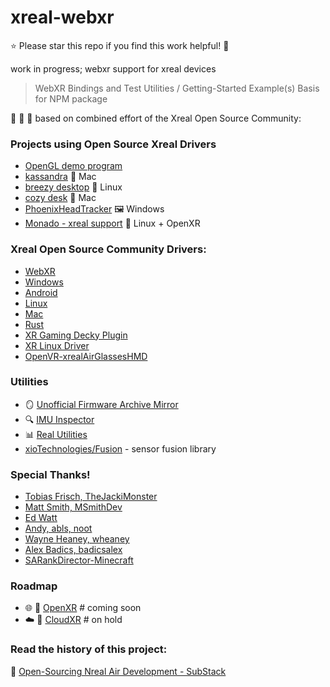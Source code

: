 # xreal-webxr

⭐ Please star this repo if you find this work helpful! 🤩

work in progress; webxr support for xreal devices

> WebXR Bindings and Test Utilities / Getting-Started Example(s) Basis for NPM package

🙌 🥽 💪 based on combined effort of the Xreal Open Source Community:

### Projects using Open Source Xreal Drivers

- [OpenGL demo program](https://github.com/abls/real-air)
- [kassandra](https://www.youtube.com/watch?v=7pH2VvUTZIQ) 🍎 Mac
- [breezy desktop](https://github.com/wheaney/breezy-desktop) 🐧 Linux
- [cozy desk](https://cozydesk.space/download/) 🍏 Mac
- [PhoenixHeadTracker](https://github.com/iVideoGameBoss/PhoenixHeadTracker/releases) 🖼️ Windows
- [Monado - xreal support](https://gitlab.freedesktop.org/monado/monado/-/tree/main/src/xrt/drivers/nreal_air) 🐧 Linux + OpenXR

### Xreal Open Source Community Drivers:

- [WebXR](https://github.com/jakedowns/xreal-webxr)
- [Windows](https://github.com/MSmithDev/AirAPI_Windows)
- [Android](https://github.com/SARankDirector-Minecraft/XR-android-driver)
- [Linux](https://gitlab.com/TheJackiMonster/nrealAirLinuxDriver)
- [Mac](https://gitlab.com/DanBurkhardt/nrealAirLinuxDriver/-/tree/main)
- [Rust](https://github.com/badicsalex/ar-drivers-rs)
- [XR Gaming Decky Plugin](https://github.com/wheaney/decky-XRGaming)
- [XR Linux Driver](https://github.com/wheaney/XRLinuxDriver)
- [OpenVR-xrealAirGlassesHMD](https://github.com/wheaney/OpenVR-xrealAirGlassesHMD)

### Utilities

- 🪞 [Unofficial Firmware Archive Mirror](https://air.msmithdev.com/)
- 🔍 [IMU Inspector](https://github.com/abls/imu-inspector)
- 📊 [Real Utilities](https://github.com/edwatt/real_utilities/)
- [xioTechnologies/Fusion](https://github.com/xioTechnologies/Fusion) - sensor fusion library 


### Special Thanks!
- [Tobias Frisch, TheJackiMonster](https://gitlab.com/TheJackiMonster)
- [Matt Smith, MSmithDev](https://github.com/MSmithDev)
- [Ed Watt](https://github.com/edwatt)
- [Andy, abls, noot](https://github.com/abls)
- [Wayne Heaney, wheaney](https://github.com/wheaney)
- [Alex Badics, badicsalex](https://github.com/badicsalex)
- [SARankDirector-Minecraft](https://github.com/SARankDirector-Minecraft)

### Roadmap

- 🌐 🥽 [OpenXR](#coming-soon) # coming soon
- ☁️ 🥽 [CloudXR](#on-hold) # on hold

### Read the history of this project:

🤩 [Open-Sourcing Nreal Air Development - SubStack](https://jakedownsdev.substack.com/p/open-sourcing-nreal-air-development?utm_source=profile&utm_medium=reader2)
